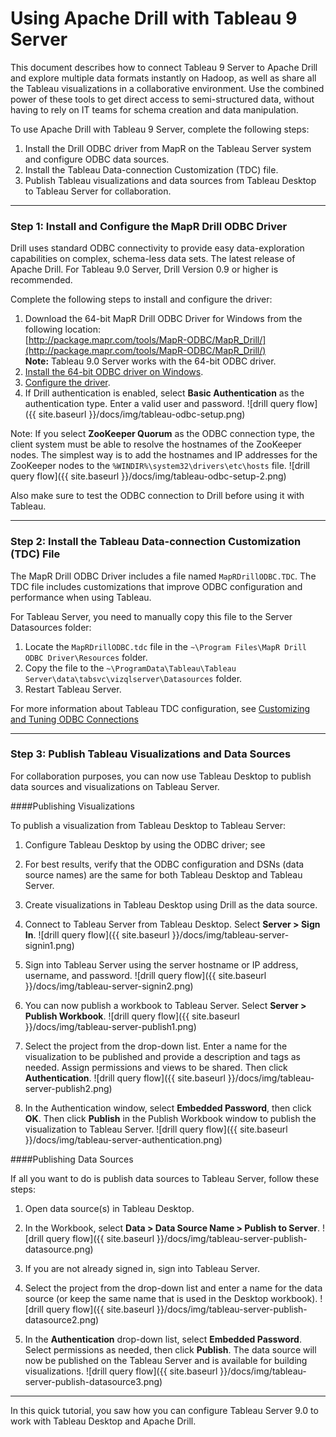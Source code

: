 # Using Apache Drill with Tableau 9 Server

This document describes how to connect Tableau 9 Server to Apache Drill and explore multiple data formats instantly on Hadoop, as well as share all the Tableau visualizations in a collaborative environment. Use the combined power of these tools to get direct access to semi-structured data, without having to rely on IT teams for schema creation and data manipulation. 

To use Apache Drill with Tableau 9 Server, complete the following steps: 

1.	Install the Drill ODBC driver from MapR on the Tableau Server system and configure ODBC data sources.
2.	Install the Tableau Data-connection Customization (TDC) file.
3.	Publish Tableau visualizations and data sources from Tableau Desktop to Tableau Server for collaboration.

----------

### Step 1: Install and Configure the MapR Drill ODBC Driver 

Drill uses standard ODBC connectivity to provide easy data-exploration capabilities on complex, schema-less data sets. The latest release of Apache Drill. For Tableau 9.0 Server, Drill Version 0.9 or higher is recommended.

Complete the following steps to install and configure the driver:

1. Download the 64-bit MapR Drill ODBC Driver for Windows from the following location:<br> [http://package.mapr.com/tools/MapR-ODBC/MapR_Drill/](http://package.mapr.com/tools/MapR-ODBC/MapR_Drill/)     
**Note:** Tableau 9.0 Server works with the 64-bit ODBC driver.
2. [Install the 64-bit ODBC driver on Windows]({{site.baseurl}}/docs/installing-the-driver-on-windows/).
3. [Configure the driver]({{site.baseurl}}/docs/configuring-odbc-on-windows/).
4. If Drill authentication is enabled, select **Basic Authentication** as the authentication type. Enter a valid user and password. ![drill query flow]({{ site.baseurl }}/docs/img/tableau-odbc-setup.png)

Note: If you select **ZooKeeper Quorum** as the ODBC connection type, the client system must be able to resolve the hostnames of the ZooKeeper nodes. The simplest way is to add the hostnames and IP addresses for the ZooKeeper nodes to the `%WINDIR%\system32\drivers\etc\hosts` file. ![drill query flow]({{ site.baseurl }}/docs/img/tableau-odbc-setup-2.png)

Also make sure to test the ODBC connection to Drill before using it with Tableau.


----------

### Step 2: Install the Tableau Data-connection Customization (TDC) File

The MapR Drill ODBC Driver includes a file named `MapRDrillODBC.TDC`. The TDC file includes customizations that improve ODBC configuration and performance when using Tableau.

For Tableau Server, you need to manually copy this file to the Server Datasources folder:
1.	Locate the `MapRDrillODBC.tdc` file in the `~\Program Files\MapR Drill ODBC Driver\Resources` folder.
2.	Copy the file to the `~\ProgramData\Tableau\Tableau Server\data\tabsvc\vizqlserver\Datasources` folder.
3.	Restart Tableau Server.

For more information about Tableau TDC configuration, see [Customizing and Tuning ODBC Connections](http://kb.tableau.com/articles/knowledgebase/customizing-odbc-connections)

----------


### Step 3: Publish Tableau Visualizations and Data Sources

For collaboration purposes, you can now use Tableau Desktop to publish data sources and visualizations on Tableau Server.

####Publishing Visualizations

To publish a visualization from Tableau Desktop to Tableau Server:

1. Configure Tableau Desktop by using the ODBC driver; see []()

2. For best results, verify that the ODBC configuration and DSNs (data source names) are the same for both Tableau Desktop and Tableau Server.

3. Create visualizations in Tableau Desktop using Drill as the data source.

4. Connect to Tableau Server from Tableau Desktop. Select **Server > Sign In**. ![drill query flow]({{ site.baseurl }}/docs/img/tableau-server-signin1.png)

5. Sign into Tableau Server using the server hostname or IP address, username, and password. ![drill query flow]({{ site.baseurl }}/docs/img/tableau-server-signin2.png)

6. You can now publish a workbook to Tableau Server. Select **Server > Publish Workbook**. ![drill query flow]({{ site.baseurl }}/docs/img/tableau-server-publish1.png)

7. Select the project from the drop-down list. Enter a name for the visualization to be published and provide a description and tags as needed. Assign permissions and views to be shared. Then click **Authentication**. ![drill query flow]({{ site.baseurl }}/docs/img/tableau-server-publish2.png)

8. In the Authentication window, select **Embedded Password**, then click **OK**. Then click **Publish** in the Publish Workbook window to publish the visualization to Tableau Server. ![drill query flow]({{ site.baseurl }}/docs/img/tableau-server-authentication.png)

####Publishing Data Sources

If all you want to do is publish data sources to Tableau Server, follow these steps:
1.	Open data source(s) in Tableau Desktop.
2.	In the Workbook, select **Data > Data Source Name > Publish to Server**. ![drill query flow]({{ site.baseurl }}/docs/img/tableau-server-publish-datasource.png)

3.	If you are not already signed in, sign into Tableau Server.
4.	Select the project from the drop-down list and enter a name for the data source (or keep the same name that is used in the Desktop workbook). ![drill query flow]({{ site.baseurl }}/docs/img/tableau-server-publish-datasource2.png)

5.	In the **Authentication** drop-down list, select **Embedded Password**. Select permissions as needed, then click **Publish**. The data source will now be published on the Tableau Server and is available for building visualizations. ![drill query flow]({{ site.baseurl }}/docs/img/tableau-server-publish-datasource3.png)









----------

In this quick tutorial, you saw how you can configure Tableau Server 9.0 to work with Tableau Desktop and Apache Drill. 

